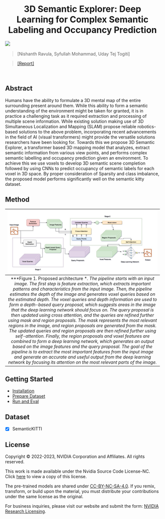 <div align="center">   
  
# 3D Semantic Explorer: Deep Learning for Complex Semantic Labeling and Occupancy Prediction
</div>



![](./images/camera3D.gif "")

> [Nishanth Ravula, Syfullah Mohammad, Uday Tej Togiti]

>  [[Report]](https://arxiv.org/pdf/2302.12251.pdf)


</br>


## Abstract
Humans have the ability to formulate a 3D mental map of the entire surrounding present around them. While this ability to form a semantic understanding of the environment might be taken for granted, it is in practice a challenging task as it required extraction and processing of multiple scene information. While existing solution making use of 3D Simultaneous Localization and Mapping (SLAM) propose reliable robotics-based solutions to the above problem, incorporating recent advancements in the field of AI (visual transformers) might provide the versatile solutions researchers have been looking for. Towards this we propose 3D Semantic Explorer, a transformer based 3D mapping model that analyzes, extract semantic information from various view points, and performs complex semantic labelling and occupancy prediction given an environment. To achieve this we use voxels to develop 3D semantic scene completion followed by using CNNs to predict occupancy of semantic labels for each voxel in 3D space. By proper consideration of Sparsity and class imbalance, the proposed model performs significantly well on the semantic kitty dataset.


## Method

| ![space-1.jpg](images/arch.jpg) | 
|:--:| 
| ***Figure 1. Proposed architecture **. The pipeline starts with an input image. The first step is feature extraction, which extracts important patterns and characteristics from the input image. Then, the pipeline estimates the depth of the image and generates voxel queries based on the estimated depth. The voxel queries and depth information are used to form a depth-based query proposal, which suggests areas in the image that the deep learning network should focus on. The query proposal is then updated using cross attention, and the queries are refined further using mask and region proposals. The mask represents the most relevant regions in the image, and region proposals are generated from the mask. The updated queries and region proposals are then refined further using self-attention. Finally, the region proposals and voxel features are combined to form a deep learning network, which generates an output based on the image features and the query proposal. The goal of the pipeline is to extract the most important features from the input image and generate an accurate and useful output from the deep learning network by focusing its attention on the most relevant parts of the image.* |

## Getting Started
- [Installation](instruction_files/install.md) 
- [Prepare Dataset](instruction_files/prepare_dataset.md)
- [Run and Eval](instruction_files/getting_started.md)

## Dataset

- [x] SemanticKITTI



## License
Copyright © 2022-2023, NVIDIA Corporation and Affiliates. All rights reserved.

This work is made available under the Nvidia Source Code License-NC. Click [here](https://github.com/Nishanthravula/DeepLearningMainProject/blob/main/LICENSE) to view a copy of this license.

The pre-trained models are shared under [CC-BY-NC-SA-4.0](https://creativecommons.org/licenses/by-nc-sa/4.0/). If you remix, transform, or build upon the material, you must distribute your contributions under the same license as the original.

For business inquiries, please visit our website and submit the form: [NVIDIA Research Licensing](https://www.nvidia.com/en-us/research/inquiries/).
